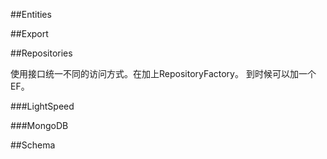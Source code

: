 ﻿##Entities

##Export

##Repositories

使用接口统一不同的访问方式。在加上RepositoryFactory。
到时候可以加一个EF。

###LightSpeed

###MongoDB

##Schema